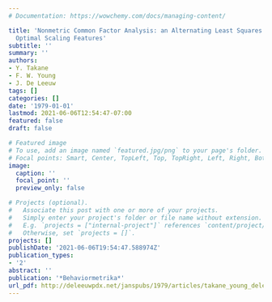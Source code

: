 ```yaml
---
# Documentation: https://wowchemy.com/docs/managing-content/

title: 'Nonmetric Common Factor Analysis: an Alternating Least Squares Method with
  Optimal Scaling Features'
subtitle: ''
summary: ''
authors:
- Y. Takane
- F. W. Young
- J. De Leeuw
tags: []
categories: []
date: '1979-01-01'
lastmod: 2021-06-06T12:54:47-07:00
featured: false
draft: false

# Featured image
# To use, add an image named `featured.jpg/png` to your page's folder.
# Focal points: Smart, Center, TopLeft, Top, TopRight, Left, Right, BottomLeft, Bottom, BottomRight.
image:
  caption: ''
  focal_point: ''
  preview_only: false

# Projects (optional).
#   Associate this post with one or more of your projects.
#   Simply enter your project's folder or file name without extension.
#   E.g. `projects = ["internal-project"]` references `content/project/deep-learning/index.md`.
#   Otherwise, set `projects = []`.
projects: []
publishDate: '2021-06-06T19:54:47.588974Z'
publication_types:
- '2'
abstract: ''
publication: '*Behaviormetrika*'
url_pdf: http://deleeuwpdx.net/janspubs/1979/articles/takane_young_deleeuw_A_79.pdf
---
```

